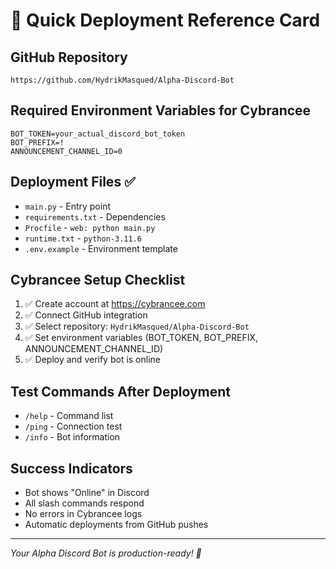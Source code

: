 # 🚀 Quick Deployment Reference Card

## GitHub Repository
```
https://github.com/HydrikMasqued/Alpha-Discord-Bot
```

## Required Environment Variables for Cybrancee
```
BOT_TOKEN=your_actual_discord_bot_token
BOT_PREFIX=!
ANNOUNCEMENT_CHANNEL_ID=0
```

## Deployment Files ✅
- `main.py` - Entry point
- `requirements.txt` - Dependencies 
- `Procfile` - `web: python main.py`
- `runtime.txt` - `python-3.11.6`
- `.env.example` - Environment template

## Cybrancee Setup Checklist
1. ✅ Create account at https://cybrancee.com
2. ✅ Connect GitHub integration
3. ✅ Select repository: `HydrikMasqued/Alpha-Discord-Bot`
4. ✅ Set environment variables (BOT_TOKEN, BOT_PREFIX, ANNOUNCEMENT_CHANNEL_ID)
5. ✅ Deploy and verify bot is online

## Test Commands After Deployment
- `/help` - Command list
- `/ping` - Connection test
- `/info` - Bot information

## Success Indicators
- Bot shows "Online" in Discord
- All slash commands respond
- No errors in Cybrancee logs
- Automatic deployments from GitHub pushes

---
*Your Alpha Discord Bot is production-ready! 🎉*
